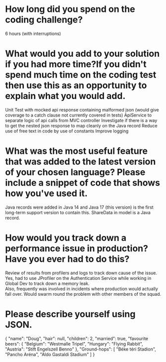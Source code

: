 # How long did you spend on the coding challenge?
6 hours (with interruptions)

# What would you add to your solution if you had more time?If you didn't spend much time on the coding test then use this as an opportunity to explain what you would add.
Unit Test with mocked api response containing malformed json 
(would give coverage to a catch clause not currently covered in tests)
ApiService to separate logic of api calls from MVC controller
Investigate if there is a way to get the nested json response to map cleanly on the Java record 
Reduce use of free text in code by use of constants
Improve logging

# What was the most useful feature that was added to the latest version of your chosen language? Please include a snippet of code that shows how you've used it.
Java records were added in Java 14 and Java 17 (this version) is the first long-term support version to contain this. 
ShareData in model is a Java record.  

# How would you track down a performance issue in production? Have you ever had to do this?
Review of results from profilers and logs to track down cause of the issue.  
Yes, had to use JProfiler on the Authentication Service while working in Global Dev to track down a memory leak.  
Also, frequently was involved in incidents where production would actually fall over.  Would swarm round the problem with other members of the squad.  

# Please describe yourself using JSON.
{
"name": "Doug",
"hair": null,
"children": 2,
"married": true,
"favourite beers": {
    "Belgium": "Westmalle Tripel",
    "Hungary": "Flying Rabbit",
    "Austria": "Stift Engelszell Benno"
},
"Ground-hops": [
    "Béke téri Stadion",
    "Pancho Aréna",
    "Aldo Gastaldi Stadium"
    ]
}
